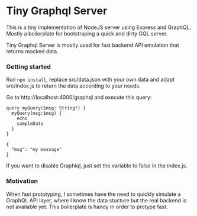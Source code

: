 # Tiny Graphql Server

This is a tiny implementation of NodeJS server using Express and GraphQL. Mostly a boilerplate for bootstraping a quick and dirty GQL server. 

Tiny Graphql Server is mostly used for fast backend API emulation that returns mocked data.

### Getting started
Run `npm install`, replace src/data.json with your own data and adapt src/index.js to return the data according to your needs.

Go to http://localhost:4000/graphql and execute this query:

```
query myQuery($msg: String!) {
  myQuery(msg:$msg) {
    echo
    sampleData
  }
}
```
```
{
  "msg": "my message"
}
```

If you want to disable Graphiql, just set the variable to false in the index.js.

### Motivation
When fast prototyping, I sometimes have the need to quickly simulate a GraphQL API layer, where I know the data stucture but the real backend is not available yet. This boilerplate is handy in order to protype fast.
